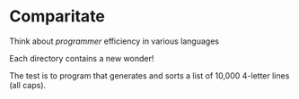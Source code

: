 # Comparitate

Think about *programmer* efficiency in various languages

Each directory contains a new wonder!

The test is to program that generates and sorts a list of 10,000 4-letter lines (all caps).
